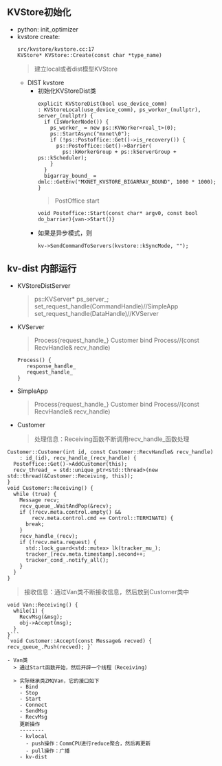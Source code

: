 KVStore初始化
---
- python: init_optimizer
- kvstore create:
  ```
  src/kvstore/kvstore.cc:17
  KVStore* KVStore::Create(const char *type_name)
  ```
  > 建立local或者dist模型KVStore
    - DIST kvstore
      - 初始化KVStoreDist类
        ```
        explicit KVStoreDist(bool use_device_comm)
        : KVStoreLocal(use_device_comm), ps_worker_(nullptr), server_(nullptr) {
          if (IsWorkerNode()) {
            ps_worker_ = new ps::KVWorker<real_t>(0);
            ps::StartAsync("mxnet\0");
            if (!ps::Postoffice::Get()->is_recovery()) {
              ps::Postoffice::Get()->Barrier(
                ps::kWorkerGroup + ps::kServerGroup + ps::kScheduler);
            }
          }
          bigarray_bound_ = dmlc::GetEnv("MXNET_KVSTORE_BIGARRAY_BOUND", 1000 * 1000);
        }
        ```
        >  PostOffice start
          ```
          void Postoffice::Start(const char* argv0, const bool do_barrier){van->Start()}
          ```
      - 如果是异步模式，则
        ```
        kv->SendCommandToServers(kvstore::kSyncMode, "");
        ```

kv-dist 内部运行
---
- KVStoreDistServer
  > ps::KVServer<float>* ps_server_;
  > set_request_handle(CommandHandle)//SimpleApp
  > set_request_handle(DataHandle)//KVServer

- KVServer
  > Process{request_handle_}
  > Customer bind Process//(const RecvHandle& recv_handle)
    ```
    Process() {
       response_handle_
       request_handle_
    }
    ```

- SimpleApp
  > Process{request_handle_}
  > Customer bind Process//(const RecvHandle& recv_handle)

- Customer
  > 处理信息：Receiving函数不断调用recv_handle_函数处理
```
Customer::Customer(int id, const Customer::RecvHandle& recv_handle)
    : id_(id), recv_handle_(recv_handle) {
  Postoffice::Get()->AddCustomer(this);
  recv_thread_ = std::unique_ptr<std::thread>(new std::thread(&Customer::Receiving, this));
}
void Customer::Receiving() {
  while (true) {
    Message recv;
    recv_queue_.WaitAndPop(&recv);
    if (!recv.meta.control.empty() &&
        recv.meta.control.cmd == Control::TERMINATE) {
      break;
    }
    recv_handle_(recv);
    if (!recv.meta.request) {
      std::lock_guard<std::mutex> lk(tracker_mu_);
      tracker_[recv.meta.timestamp].second++;
      tracker_cond_.notify_all();
    }
  }
}
```
  > 接收信息：通过Van类不断接收信息，然后放到Customer类中
  ```
  void Van::Receiving() {
    while(1) {
      RecvMsg(&msg);
      obj->Accept(msg);
    }
  }```
  `void Customer::Accept(const Message& recved) { recv_queue_.Push(recved); }`

  - Van类
    > 通过Start函数开始，然后开辟一个线程（Receiving)

    > 实际继承类ZMQVan，它的接口如下
      - Bind
      - Stop
      - Start
      - Connect
      - SendMsg
      - RecvMsg
      更新操作
      --------
      - kvlocal
        - push操作：CommCPU进行reduce聚合，然后再更新
        - pull操作：广播
      - kv-dist
